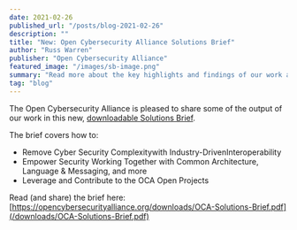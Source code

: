 ```yaml
---
date: 2021-02-26
published_url: "/posts/blog-2021-02-26"
description: ""
title: "New: Open Cybersecurity Alliance Solutions Brief"
author: "Russ Warren"
publisher: "Open Cybersecurity Alliance"
featured_image: "/images/sb-image.png"
summary: "Read more about the key highlights and findings of our work at OCA."
tag: "blog"
---
```


The Open Cybersecurity Alliance is pleased to share some of the output of our work in this new, [downloadable Solutions Brief](/downloads/OCA-Solutions-Brief.pdf). 

The brief covers how to:
* Remove Cyber Security Complexitywith Industry-DrivenInteroperability
* Empower Security Working Together with Common Architecture, Language & Messaging, and more
* Leverage and Contribute to the OCA Open Projects

Read (and share) the brief here: [https://opencybersecurityalliance.org/downloads/OCA-Solutions-Brief.pdf](/downloads/OCA-Solutions-Brief.pdf)